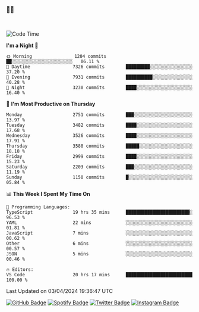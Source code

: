 ### 🤙🍺

<!-- <a href="https://github-readme-stats.vercel.app/api?username=hzak2xx&count_private=true&show_icons=true&theme=dracula">
  <img align="center" src="https://github-readme-stats.vercel.app/api?username=hzak2xx&count_private=true&show_icons=true&theme=dracula" />
</a>
</br> -->
</br>

<!--START_SECTION:waka-->
![Code Time](http://img.shields.io/badge/Code%20Time-3%2C198%20hrs%2021%20mins-blue)

**I'm a Night 🦉** 

```text
🌞 Morning                1204 commits        ██░░░░░░░░░░░░░░░░░░░░░░░   06.11 % 
🌆 Daytime                7326 commits        █████████░░░░░░░░░░░░░░░░   37.20 % 
🌃 Evening                7931 commits        ██████████░░░░░░░░░░░░░░░   40.28 % 
🌙 Night                  3230 commits        ████░░░░░░░░░░░░░░░░░░░░░   16.40 % 
```
📅 **I'm Most Productive on Thursday** 

```text
Monday                   2751 commits        ███░░░░░░░░░░░░░░░░░░░░░░   13.97 % 
Tuesday                  3482 commits        ████░░░░░░░░░░░░░░░░░░░░░   17.68 % 
Wednesday                3526 commits        ████░░░░░░░░░░░░░░░░░░░░░   17.91 % 
Thursday                 3580 commits        █████░░░░░░░░░░░░░░░░░░░░   18.18 % 
Friday                   2999 commits        ████░░░░░░░░░░░░░░░░░░░░░   15.23 % 
Saturday                 2203 commits        ███░░░░░░░░░░░░░░░░░░░░░░   11.19 % 
Sunday                   1150 commits        █░░░░░░░░░░░░░░░░░░░░░░░░   05.84 % 
```


📊 **This Week I Spent My Time On** 

```text
💬 Programming Languages: 
TypeScript               19 hrs 35 mins      ████████████████████████░   96.53 % 
YAML                     22 mins             ░░░░░░░░░░░░░░░░░░░░░░░░░   01.81 % 
JavaScript               7 mins              ░░░░░░░░░░░░░░░░░░░░░░░░░   00.62 % 
Other                    6 mins              ░░░░░░░░░░░░░░░░░░░░░░░░░   00.57 % 
JSON                     5 mins              ░░░░░░░░░░░░░░░░░░░░░░░░░   00.46 % 

🔥 Editors: 
VS Code                  20 hrs 17 mins      █████████████████████████   100.00 % 
```


 Last Updated on 03/04/2024 19:36:47 UTC
<!--END_SECTION:waka-->

[![GitHub Badge](https://img.shields.io/badge/GitHub-100000?style=for-the-badge&logo=github&logoColor=white)](https://github.com/hzak2xx)
[![Spotify Badge](https://img.shields.io/badge/Spotify-1ED760?&style=for-the-badge&logo=spotify&logoColor=white)](https://open.spotify.com/user/uf90s6sbbh75a1mt44clkhkvf)
[![Twitter Badge](https://img.shields.io/badge/Twitter-1DA1F2?style=for-the-badge&logo=twitter&logoColor=white)](https://twitter.com/hzak2xx)
[![Instagram Badge](https://img.shields.io/badge/Instagram-E4405F?style=for-the-badge&logo=instagram&logoColor=white)](https://www.instagram.com/hzak2xx/)
